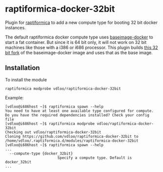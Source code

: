 raptiformica-docker-32bit
========================

Plugin for [raptiformica](https://github.com/vdloo/raptiformica) to add a new compute type for booting 32 bit docker instances. 

The default raptiformica docker compute type uses [baseimage-docker](https://github.com/phusion/baseimage-docker) to start a fat container. But since it is 64 bit only, it will not work on 32 bit machines like those with a i386 or i686 processor. This plugin builds [this 32 bit fork](https://github.com/vdloo/baseimage-docker-32bit) of the baseimage-docker image and uses that as the base image.

## Installation

To install the module
```
raptiformica modprobe vdloo/raptiformica-docker-32bit
```

Example:
```
[vdloo@i686host ~]$ raptiformica spawn --help
You need to have at least one available type configured for compute. 
Do you have the required dependencies installed? Check your config file
[vdloo@i686host ~]$ raptiformica modprobe vdloo/raptiformica-docker-32bit
Checking out vdloo/raptiformica-docker-32bit
Cloning https://github.com/vdloo/raptiformica-docker-32bit to /home/vdloo/.raptiformica.d/modules/raptiformica-docker-32bit
[vdloo@i686host ~]$ raptiformica spawn --help
...
  --compute-type {docker_32bit}
                        Specify a compute type. Default is docker_32bit
...
```
